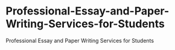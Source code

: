 # Professional-Essay-and-Paper-Writing-Services-for-Students
Professional Essay and Paper Writing Services for Students
